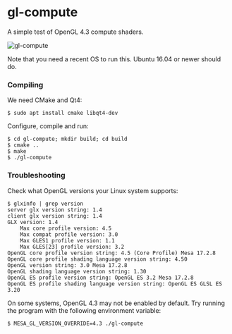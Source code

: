 # gl-compute

A simple test of OpenGL 4.3 compute shaders.

![gl-compute](https://raw.githubusercontent.com/jakubcerveny/gl-compute/master/data/mandelbrot.png)

Note that you need a recent OS to run this. Ubuntu 16.04 or newer should do.

### Compiling

We need CMake and Qt4:
```
$ sudo apt install cmake libqt4-dev
```

Configure, compile and run:
```
$ cd gl-compute; mkdir build; cd build
$ cmake ..
$ make
$ ./gl-compute
```

### Troubleshooting

Check what OpenGL versions your Linux system supports:
```
$ glxinfo | grep version
server glx version string: 1.4
client glx version string: 1.4
GLX version: 1.4
    Max core profile version: 4.5
    Max compat profile version: 3.0
    Max GLES1 profile version: 1.1
    Max GLES[23] profile version: 3.2
OpenGL core profile version string: 4.5 (Core Profile) Mesa 17.2.8
OpenGL core profile shading language version string: 4.50
OpenGL version string: 3.0 Mesa 17.2.8
OpenGL shading language version string: 1.30
OpenGL ES profile version string: OpenGL ES 3.2 Mesa 17.2.8
OpenGL ES profile shading language version string: OpenGL ES GLSL ES 3.20
```

On some systems, OpenGL 4.3 may not be enabled by default. Try running
the program with the following environment variable:
```
$ MESA_GL_VERSION_OVERRIDE=4.3 ./gl-compute
```
